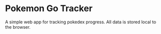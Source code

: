 # Pokemon Go Tracker
A simple web app for tracking pokedex progress. All data is stored local to the browser.
